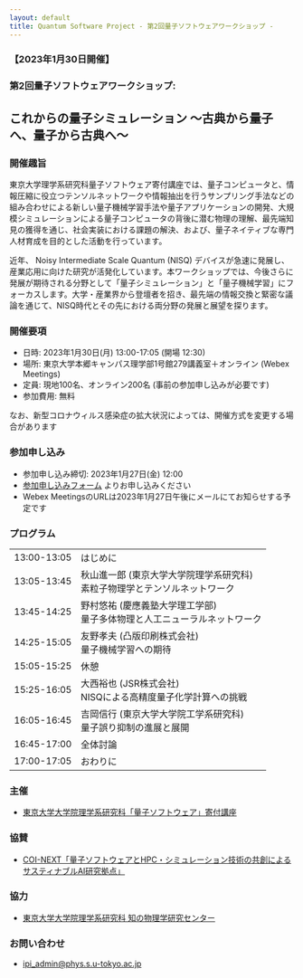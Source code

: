 ```yaml
---
layout: default
title: Quantum Software Project - 第2回量子ソフトウェアワークショップ - 
---
```


### 【2023年1月30日開催】
### 第2回量子ソフトウェアワークショップ: 
## これからの量子シミュレーション 〜古典から量子へ、量子から古典へ〜

### 開催趣旨

東京大学理学系研究科量子ソフトウェア寄付講座では、量子コンピュータと、情報圧縮に役立つテンソルネットワークや情報抽出を行うサンプリング手法などの組み合わせによる新しい量子機械学習手法や量子アプリケーションの開発、大規模シミュレーションによる量子コンピュータの背後に潜む物理の理解、最先端知見の獲得を通じ、社会実装における課題の解決、および、量子ネイティブな専門人材育成を目的とした活動を行っています。

近年、 Noisy Intermediate Scale Quantum (NISQ) デバイスが急速に発展し、産業応用に向けた研究が活発化しています。本ワークショップでは、今後さらに発展が期待される分野として「量子シミュレーション」と「量子機械学習」にフォーカスします。大学・産業界から登壇者を招き、最先端の情報交換と緊密な議論を通じて、NISQ時代とその先における両分野の発展と展望を探ります。

### 開催要項

* 日時: 2023年1月30日(月) 13:00-17:05 (開場 12:30)
* 場所: 東京大学本郷キャンパス理学部1号館279講義室＋オンライン (Webex Meetings)
* 定員: 現地100名、オンライン200名 (事前の参加申し込みが必要です)
* 参加費用: 無料

なお、新型コロナウィルス感染症の拡大状況によっては、開催方式を変更する場合があります

### 参加申し込み

* 参加申し込み締切: 2023年1月27日(金) 12:00
* [参加申し込みフォーム](https://forms.gle/62c6DCEg1YjFkuFv5) よりお申し込みください
* Webex MeetingsのURLは2023年1月27日午後にメールにてお知らせする予定です

### プログラム

<table>
<tr><td> 13:00-13:05</td><td>はじめに</td></tr>
<tr><td> 13:05-13:45</td><td>秋山進一郎 (東京大学大学院理学系研究科)<br/>素粒子物理学とテンソルネットワーク</td></tr>
<tr><td> 13:45-14:25</td><td>野村悠祐 (慶應義塾大学理工学部)<br/>量子多体物理と人工ニューラルネットワーク</td></tr>
<tr><td> 14:25-15:05</td><td>友野孝夫 (凸版印刷株式会社)<br/>量子機械学習への期待</td></tr>
<tr><td> 15:05-15:25</td><td>休憩</td></tr>
<tr><td> 15:25-16:05</td><td>大西裕也 (JSR株式会社)<br/>NISQによる高精度量子化学計算への挑戦</td></tr>
<tr><td> 16:05-16:45</td><td>吉岡信行 (東京大学大学院工学系研究科)<br/>量子誤り抑制の進展と展開</td></tr>
<tr><td> 16:45-17:00</td><td>全体討論</td></tr>
<tr><td> 17:00-17:05</td><td>おわりに</td></tr>
</table>

### 主催

* [東京大学大学院理学系研究科「量子ソフトウェア」寄付講座](https://qsw.phys.s.u-tokyo.ac.jp)

### 協賛

* [COI-NEXT「量子ソフトウェアとHPC・シミュレーション技術の共創によるサスティナブルAI研究拠点」](https://sqai.jp)

### 協力

* [東京大学大学院理学系研究科 知の物理学研究センター](https://www.phys.s.u-tokyo.ac.jp/lp/ipi/)

### お問い合わせ

* [ipi_admin@phys.s.u-tokyo.ac.jp](mailto:ipi_admin@phys.s.u-tokyo.ac.jp)